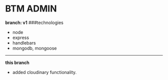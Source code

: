 # BTM ADMIN

**branch: v1**
###technologies

- node
- express
- handlebars
- mongodb, mongoose

---

**this branch**

- added cloudinary functionality.
